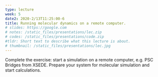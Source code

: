 ```yaml
---
type: lecture
week: 5
date2: 2020-2/13T11:25:00-6
title: Running molecular dynamics on a remote computer.
# slides: https://google.com
# notes: /static_files/presentations/lec.zip
# codes: /static_files/presentations/code.zip
#tldr: Short text to describe what this lecture is about.
# thumbnail: /static_files/presentations/lec.jpg
---
```

Complete the exercise: start a simulation on a remote computer, e.g. PSC Bridges from XSEDE. Prepare your system for molecular simulation and start calculations.
